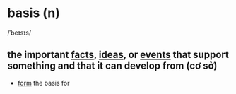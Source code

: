 # basis (n)

/ˈbeɪsɪs/

## the important [facts](fact-n.md#a-thing-that-is-known-to-be-true-especially-when-it-can-be-proved), [ideas](idea-n.md#a-plan-thought-or-suggestion-especially-about-what-to-do-in-a-particular-situation-ý-tưởng-kế-hoạch-đề-nghị), or [events](event) that support something and that it can develop from (cơ sở)

- [form](form-v.md#form-something---to-have-an-influence-on-the-way-that-something-develops-hình-thành) the basis for